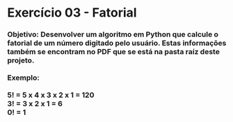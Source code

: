 <h1>Exercício 03 - Fatorial</h1>

<h3>Objetivo: Desenvolver um algoritmo em Python que calcule o fatorial de um número digitado pelo usuário.
Estas informações também se encontram no PDF que se está na pasta raíz deste projeto.
<br>
<br>
Exemplo:
<br><br>
5! = 5 x 4 x 3 x 2 x 1 = 120
<br>
3! = 3 x 2 x 1 = 6
<br>
0! = 1
</h3>
